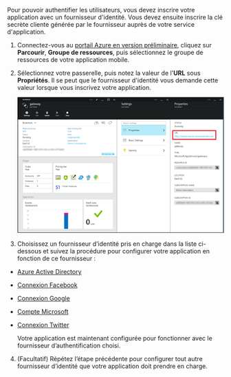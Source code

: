 

Pour pouvoir authentifier les utilisateurs, vous devez inscrire votre application avec un fournisseur d'identité. Vous devez ensuite inscrire la clé secrète cliente générée par le fournisseur auprès de votre service d'application.

1. Connectez-vous au [portail Azure en version préliminaire], cliquez sur **Parcourir**, **Groupe de ressources**, puis sélectionnez le groupe de ressources de votre application mobile.

2. Sélectionnez votre passerelle, puis notez la valeur de l'**URL** sous **Propriétés**. Il se peut que le fournisseur d'identité vous demande cette valeur lorsque vous inscrivez votre application.

   	![](./media/app-service-mobile-register-authentication/gateway-uri.png)

3. Choisissez un fournisseur d’identité pris en charge dans la liste ci-dessous et suivez la procédure pour configurer votre application en fonction de ce fournisseur :

 - <a href="/fr-fr/documentation/articles/app-service-mobile-how-to-configure-active-directory-authentication-preview/" target="_blank">Azure Active Directory</a>
 - <a href="/fr-fr/documentation/articles/app-service-mobile-how-to-configure-facebook-authentication-preview/" target="_blank">Connexion Facebook</a>
 - <a href="/fr-fr/documentation/articles/app-service-mobile-how-to-configure-google-authentication-preview/" target="_blank">Connexion Google</a>
 - <a href="/fr-fr/documentation/articles/app-service-mobile-how-to-configure-microsoft-authentication-preview/" target="_blank">Compte Microsoft</a>
 - <a href="/fr-fr/documentation/articles/app-service-mobile-how-to-configure-twitter-authentication-preview/" target="_blank">Connexion Twitter</a>

	Votre application est maintenant configurée pour fonctionner avec le fournisseur d’authentification choisi.

4. (Facultatif) Répétez l’étape précédente pour configurer tout autre fournisseur d’identité que votre application doit prendre en charge. 

<!-- URLs. -->
[portail Azure en version préliminaire]: https://portal.azure.com/

<!---HONumber=August15_HO6-->